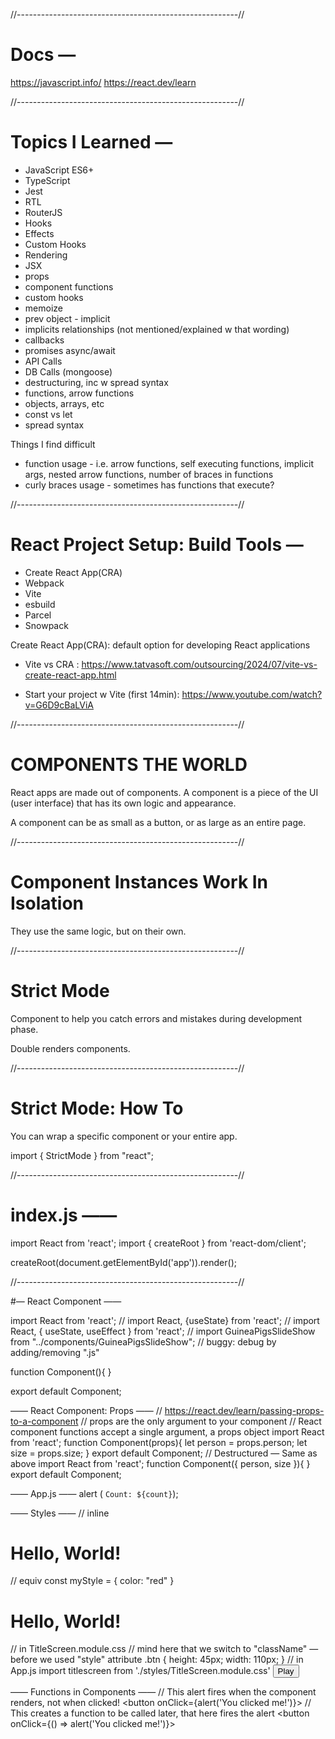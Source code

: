 
//-------------------------------------------------------//

# Docs —

https://javascript.info/
https://react.dev/learn

//-------------------------------------------------------//

# Topics I Learned —

 - JavaScript ES6+
 - TypeScript
 - Jest
 - RTL
 - RouterJS
 - Hooks
 - Effects
 - Custom Hooks
 - Rendering
 - JSX
 - props
 - component functions
 - custom hooks
 - memoize
 - prev object - implicit
 - implicits relationships (not mentioned/explained w that wording)
 - callbacks
 - promises async/await
 - API Calls
 - DB Calls (mongoose)
 - destructuring, inc w spread syntax
 - functions, arrow functions
 - objects, arrays, etc
 - const vs let
 - spread syntax


Things I find difficult
 - function usage - i.e. arrow functions, self executing functions, implicit args, nested arrow functions, number of braces in functions
 - curly braces usage - sometimes has functions that execute?

//-------------------------------------------------------//

# React Project Setup: Build Tools —

 - Create React App(CRA)
 - Webpack
 - Vite
 - esbuild
 - Parcel
 - Snowpack

Create React App(CRA): default option for developing React applications

 - Vite vs CRA : https://www.tatvasoft.com/outsourcing/2024/07/vite-vs-create-react-app.html

 - Start your project w Vite (first 14min): https://www.youtube.com/watch?v=G6D9cBaLViA

//-------------------------------------------------------//

# COMPONENTS THE WORLD

React apps are made out of components. A component is a piece of the UI (user interface) that has its own logic and appearance. 

A component can be as small as a button, or as large as an entire page.

//-------------------------------------------------------//

# Component Instances Work In Isolation

They use the same logic, but on their own.

//-------------------------------------------------------//

# Strict Mode

Component to help you catch errors and mistakes during development phase.

Double renders components.

//-------------------------------------------------------//

# Strict Mode: How To

You can wrap a specific component or your entire app.

import { StrictMode } from "react";

<StrictMode>
  <App />
</StrictMode>

//-------------------------------------------------------//

# index.js ——

import React from 'react';
import { createRoot } from 'react-dom/client';

createRoot(document.getElementById('app')).render(<App/>);

//-------------------------------------------------------//

#— React Component ——

import React from 'react';
// import React, {useState} from 'react';
// import React, { useState, useEffect } from 'react';
// import GuineaPigsSlideShow from "../components/GuineaPigsSlideShow";  // buggy: debug by adding/removing ".js"

function Component(){
}

export default Component;


—— React Component: Props ——
// https://react.dev/learn/passing-props-to-a-component
// props are the only argument to your component
// React component functions accept a single argument, a props object
import React from 'react';
function Component(props){
  let person = props.person;
  let size = props.size;
}
export default Component;
// Destructured — Same as above
import React from 'react';
function Component({ person, size }){
}
export default Component;


—— App.js ——
    alert ( `Count: ${count}`);



—— Styles ——
// inline
<h1 style={{color: "red"}}> Hello, World! </h1>

// equiv
const myStyle = { color: "red" }
<h1 style={myStyle}> Hello, World! </h1>

// in TitleScreen.module.css
// mind here that we switch to "className" — before we used "style" attribute
.btn {
  height: 45px;
  width: 110px;
}
// in App.js
import titlescreen from './styles/TitleScreen.module.css'
<button className={titlescreen.btn}>Play</button>



—— Functions in Components ——
// This alert fires when the component renders, not when clicked!
<button onClick={alert('You clicked me!')}>
// This creates a function to be called later, that here fires the alert
<button onClick={() => alert('You clicked me!')}>

